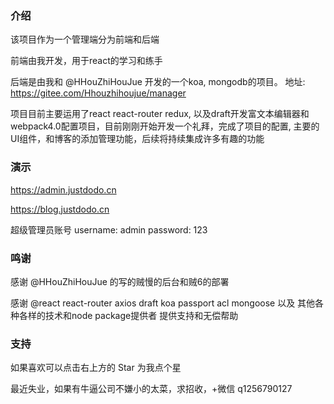 ### 介绍

该项目作为一个管理端分为前端和后端

前端由我开发，用于react的学习和练手

后端是由我和 @HHouZhiHouJue 开发的一个koa, mongodb的项目。 地址: https://gitee.com/Hhouzhihoujue/manager

项目目前主要运用了react react-router redux, 以及draft开发富文本编辑器和webpack4.0配置项目，目前刚刚开始开发一个礼拜，完成了项目的配置, 主要的UI组件，和博客的添加管理功能，后续将持续集成许多有趣的功能

### 演示

https://admin.justdodo.cn  

https://blog.justdodo.cn

超级管理员账号 username: admin  password: 123

### 鸣谢

感谢 @HHouZhiHouJue 的写的贼慢的后台和贼6的部署  

感谢 @react react-router axios draft koa passport acl mongoose 以及 其他各种各样的技术和node package提供者 提供支持和无偿帮助

### 支持

如果喜欢可以点击右上方的 Star 为我点个星  

最近失业，如果有牛逼公司不嫌小的太菜，求招收，+微信 q1256790127
